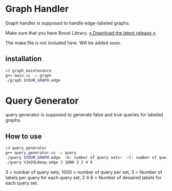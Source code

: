 # Graph Handler
Graph handler is supposed to handle edge-labeled graphs.

Make sure that you have Boost Library. 
[» Download the latest release «](https://www.boost.org/users/download/).

The make file is not included here. Will be added soon.

## installation
```bash
cd graph_maintenance
g++ main.cc -o graph 
./graph $YOUR_GRAPH.edge
```

# Query Generator 
query generator is supposed to generate false and true queries for labeled graphs. 
## How to use
```bash
cd query_generator
g++ query_generator.cc -o query
./query $YOUR_GRAPH.edge  <k: number of query sets>  <l: number of queries per set per true or false> <k numbers denoting number of labels per query>
./query V1kD3L8exp.edge 3 1000 3 2 4 6 
```
3 = number of query sets,
1000 =  number of query per set,
3 = Number of labels per query for each query set,
2 4 6 = Number of desaired labels for each query set.
